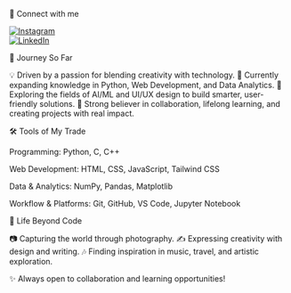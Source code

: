🤝 Connect with me  

[![Instagram](https://img.shields.io/badge/Instagram-Follow-pink?style=for-the-badge&logo=instagram)](https://www.instagram.com/jhavishal_01)  
[![LinkedIn](https://img.shields.io/badge/LinkedIn-Connect-blue?style=for-the-badge&logo=linkedin)](https://www.linkedin.com/in/vishal-jha-a010b3219)


🧭 Journey So Far

💡 Driven by a passion for blending creativity with technology.
📖 Currently expanding knowledge in Python, Web Development, and Data Analytics.
🚀 Exploring the fields of AI/ML and UI/UX design to build smarter, user-friendly solutions.
🤝 Strong believer in collaboration, lifelong learning, and creating projects with real impact.

🛠️ Tools of My Trade

Programming: Python, C, C++

Web Development: HTML, CSS, JavaScript, Tailwind CSS

Data & Analytics: NumPy, Pandas, Matplotlib

Workflow & Platforms: Git, GitHub, VS Code, Jupyter Notebook

🎨 Life Beyond Code

📷 Capturing the world through photography.
✍️ Expressing creativity with design and writing.
🎶 Finding inspiration in music, travel, and artistic exploration.

✨ Always open to collaboration and learning opportunities!
